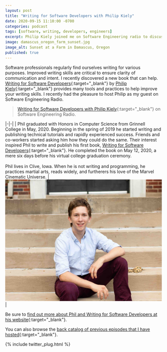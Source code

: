 ```yaml
---
layout: post
title: "Writing for Software Developers with Philip Kiely"
date: 2020-09-15 11:10:00 -0700
categories: podcast
tags: [software, writing, developers, engineers]
excerpt: Philip Kiely joined me on Software Engineering radio to discuss his recently published book.
image: damascus_oregon_farm_sunset.jpg
image_alt: Sunset at a Farm in Damascus, Oregon
published: true
---
```


Software professionals regularly find ourselves writing for various purposes. Improved writing skills are critical to ensure clarity of communication and intent. I recently discovered a new book that can help. [Writing for Software Developers](https://philipkiely.com/wfsd/){:target="_blank"} by [Philip Kiely](https://philipkiely.com){:target="_blank"} provides many tools and practices to help improve your writing skills. I recently had the pleasure to host Philip as my guest on Software Engineering Radio.

> [Writing for Software Developers with Philip Kiely](https://www.se-radio.net/2020/09/episode-426-philip-kiley-on-writing-for-software-developers/){:target="_blank"} on Software Engineering Radio.

|-|-|
| Phil graduated with Honors in Computer Science from Grinnell College in May, 2020. Beginning in the spring of 2019 he started writing and publishing technical tutorials and rapidly experienced success. Friends and co-workers started asking him how they could do the same. Their interest inspired Phil to write and publish his first book, [Writing for Software Developers](https://philipkiely.com/wfsd/){:target="_blank"}. He completed the book on May 12, 2020, a mere six days before his virtual college graduation ceremony. <br /><br /> Phil lives in Clive, Iowa. When he is not writing and programming, he practices martial arts, reads widely, and furtherers his love of the Marvel Cinematic Universe. | ![Philip Kiely](/assets/phil_kiely.jpg) |

Be sure to [find out more about Phil and Writing for Software Developers at his website](https://philipkiely.com/wfsd/){:target="_blank"}.

You can also browse the [back catalog of previous episodes that I have hosted](https://www.se-radio.net/team/jeff-doolittle/){:target="_blank"}.

{% include twitter_plug.html %}
